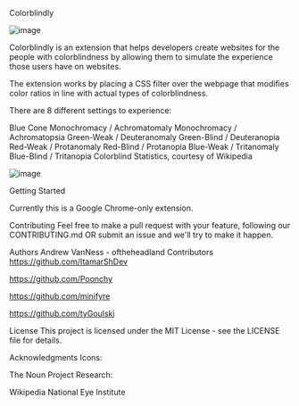 Colorblindly

![image](https://user-images.githubusercontent.com/59438459/135892169-a02da1d4-d7d1-4db5-9e04-a3f369e8e9f1.png)


Colorblindly is an extension that helps developers create websites for the people with colorblindness by allowing them to simulate the experience those users have on websites.

The extension works by placing a CSS filter over the webpage that modifies color ratios in line with actual types of colorblindness.

There are 8 different settings to experience:

Blue Cone Monochromacy / Achromatomaly
Monochromacy / Achromatopsia
Green-Weak / Deuteranomaly
Green-Blind / Deuteranopia
Red-Weak / Protanomaly
Red-Blind / Protanopia
Blue-Weak / Tritanomaly
Blue-Blind / Tritanopia
Colorblind Statistics, courtesy of Wikipedia


![image](https://user-images.githubusercontent.com/59438459/135892104-791b5b80-ce6f-4f1f-bada-1dc4e48bcb43.png)


Getting Started


Currently this is a Google Chrome-only extension.

Contributing
Feel free to make a pull request with your feature, following our CONTRIBUTING.md OR submit an issue and we'll try to make it happen.

Authors
Andrew VanNess - oftheheadland
Contributors
https://github.com/ItamarShDev

https://github.com/Poonchy

https://github.com/minifyre

https://github.com/tyGoulski

License
This project is licensed under the MIT License - see the LICENSE file for details.

Acknowledgments
Icons:

The Noun Project
Research:

Wikipedia
National Eye Institute
